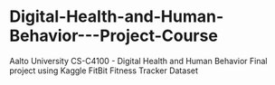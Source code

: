 # Digital-Health-and-Human-Behavior---Project-Course
Aalto University CS-C4100 - Digital Health and Human Behavior Final project using Kaggle FitBit Fitness Tracker Dataset
